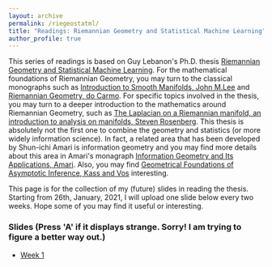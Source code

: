 ```yaml
---
layout: archive
permalink: /riegeostatml/
title: "Readings: Riemannian Geometry and Statistical Machine Learning"
author_profile: true
---
```


This series of readings is based on Guy Lebanon's Ph.D. thesis [Riemannian Geometry and Statistical Machine Learning](https://www.cs.cmu.edu/~lebanon/pub/thesis/thesis.pdf). For the mathematical foundations of Riemannian Geometry, you may turn to the classical monographs such as [Introduction to Smooth Manifolds, John M.Lee](https://link.springer.com/book/10.1007/978-1-4419-9982-5) and [Riemannian Geometry, do Carmo](https://link.springer.com/book/10.1007%2F978-3-642-18855-8). For specific topics involved in the thesis, you may turn to a deeper introduction to the mathematics around Riemannian Geometry, such as [The Laplacian on a Riemannian manifold, an introduction to analysis on manifolds, Steven Rosenberg](https://www.cambridge.org/core/books/laplacian-on-a-riemannian-manifold/56F18C2AB0A765A91892E164079A3B74). This thesis is absolutely not the first one to combine the geometry and statistics (or more widely information science). In fact, a related area that has been developed by Shun-ichi Amari is information geometry and you may find more details about this area in Amari's monagraph [Information Geometry and Its Applications, Amari](https://link.springer.com/book/10.1007/978-3-319-97798-0). Also, you may find [Geometrical Foundations of Asymptotic Inference, Kass and Vos](https://onlinelibrary.wiley.com/doi/book/10.1002/9781118165980) interesting.

This page is for the collection of my (future) slides in reading the thesis. Starting from 26th, January, 2021, I will upload one slide below every two weeks. Hope some of you may find it useful or interesting.

### Slides (Press 'A' if it displays strange. Sorry! I am trying to figure a better way out.)

- [Week 1](/riegeostatml_week1/)


